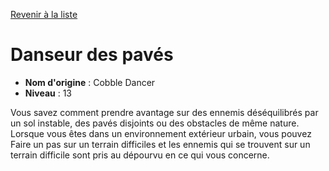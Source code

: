 [Revenir à la liste](..)

# Danseur des pavés

 * **Nom d'origine** : Cobble Dancer
 * **Niveau** : 13


<p><span id="ctl00_MainContent_DetailedOutput">Vous savez comment prendre avantage sur des ennemis déséquilibrés par un sol instable, des pavés disjoints ou des  obstacles de même nature. Lorsque vous êtes dans un environnement extérieur urbain, vous pouvez Faire un pas sur un terrain difficiles et les ennemis qui se trouvent sur un terrain difficile sont pris au dépourvu en ce qui vous concerne.&nbsp;</span></p>